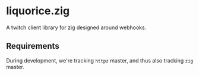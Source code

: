 # liquorice.zig

A twitch client library for zig designed around webhooks.

## Requirements

During development, we're tracking `httpz` master, and thus also tracking `zig` master.

